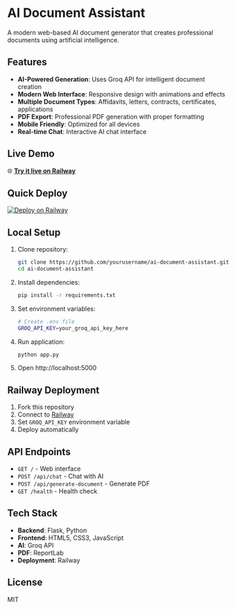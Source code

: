 # AI Document Assistant

A modern web-based AI document generator that creates professional documents using artificial intelligence.

## Features

- **AI-Powered Generation**: Uses Groq API for intelligent document creation
- **Modern Web Interface**: Responsive design with animations and effects
- **Multiple Document Types**: Affidavits, letters, contracts, certificates, applications
- **PDF Export**: Professional PDF generation with proper formatting
- **Mobile Friendly**: Optimized for all devices
- **Real-time Chat**: Interactive AI chat interface

## Live Demo

🌐 **[Try it live on Railway](https://your-app-name.up.railway.app)**

## Quick Deploy

[![Deploy on Railway](https://railway.app/button.svg)](https://railway.app/template/your-template-id)

## Local Setup

1. Clone repository:
   ```bash
   git clone https://github.com/yourusername/ai-document-assistant.git
   cd ai-document-assistant
   ```

2. Install dependencies:
   ```bash
   pip install -r requirements.txt
   ```

3. Set environment variables:
   ```bash
   # Create .env file
   GROQ_API_KEY=your_groq_api_key_here
   ```

4. Run application:
   ```bash
   python app.py
   ```

5. Open http://localhost:5000

## Railway Deployment

1. Fork this repository
2. Connect to [Railway](https://railway.app)
3. Set `GROQ_API_KEY` environment variable
4. Deploy automatically

## API Endpoints

- `GET /` - Web interface
- `POST /api/chat` - Chat with AI
- `POST /api/generate-document` - Generate PDF
- `GET /health` - Health check

## Tech Stack

- **Backend**: Flask, Python
- **Frontend**: HTML5, CSS3, JavaScript
- **AI**: Groq API
- **PDF**: ReportLab
- **Deployment**: Railway

## License

MIT
